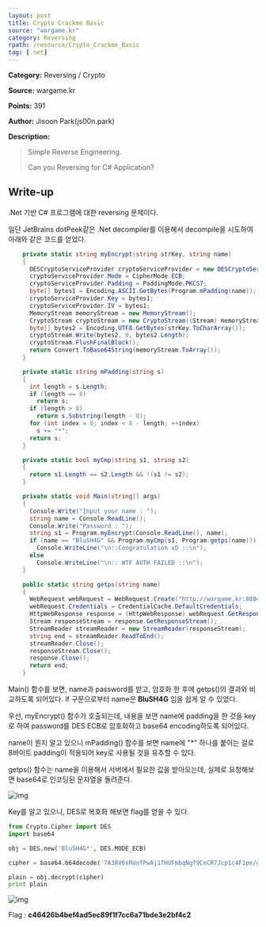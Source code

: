 ```yaml
---
layout: post
title: Crypto Crackme Basic
source: "wargame.kr"
category: Reversing
rpath: /resource/Crypto_Crackme_Basic
tag: [.net] 
---
```


**Category:** Reversing / Crypto

**Source:** wargame.kr

**Points:** 391

**Author:** Jisoon Park(js00n.park)

**Description:** 

> Simple Reverse Engineering.
> 
> Can you Reversing for C# Application?

## Write-up

.Net 기반 C# 프로그램에 대한 reversing 문제이다.

일단 JetBrains dotPeek같은 .Net decompiler를 이용해서 decompile을 시도하여 아래와 같은 코드를 얻었다.


```cs
    private static string myEncrypt(string strKey, string name)
    {
      DESCryptoServiceProvider cryptoServiceProvider = new DESCryptoServiceProvider();
      cryptoServiceProvider.Mode = CipherMode.ECB;
      cryptoServiceProvider.Padding = PaddingMode.PKCS7;
      byte[] bytes1 = Encoding.ASCII.GetBytes(Program.mPadding(name));
      cryptoServiceProvider.Key = bytes1;
      cryptoServiceProvider.IV = bytes1;
      MemoryStream memoryStream = new MemoryStream();
      CryptoStream cryptoStream = new CryptoStream((Stream) memoryStream, cryptoServiceProvider.CreateEncryptor(), CryptoStreamMode.Write);
      byte[] bytes2 = Encoding.UTF8.GetBytes(strKey.ToCharArray());
      cryptoStream.Write(bytes2, 0, bytes2.Length);
      cryptoStream.FlushFinalBlock();
      return Convert.ToBase64String(memoryStream.ToArray());
    }

    private static string mPadding(string s)
    {
      int length = s.Length;
      if (length == 8)
        return s;
      if (length > 8)
        return s.Substring(length - 8);
      for (int index = 0; index < 8 - length; ++index)
        s += "*";
      return s;
    }

    private static bool myCmp(string s1, string s2)
    {
      return s1.Length == s2.Length && !(s1 != s2);
    }

    private static void Main(string[] args)
    {
      Console.Write("Input your name : ");
      string name = Console.ReadLine();
      Console.Write("Password : ");
      string s1 = Program.myEncrypt(Console.ReadLine(), name);
      if (name == "BluSH4G" && Program.myCmp(s1, Program.getps(name)))
        Console.WriteLine("\n::Congratulation xD ::\n");
      else
        Console.WriteLine("\n:: WTF AUTH FAILED ::\n");
    }

    public static string getps(string name)
    {
      WebRequest webRequest = WebRequest.Create("http://wargame.kr:8084/prob/28/ps.php?n=" + name);
      webRequest.Credentials = CredentialCache.DefaultCredentials;
      HttpWebResponse response = (HttpWebResponse) webRequest.GetResponse();
      Stream responseStream = response.GetResponseStream();
      StreamReader streamReader = new StreamReader(responseStream);
      string end = streamReader.ReadToEnd();
      streamReader.Close();
      responseStream.Close();
      response.Close();
      return end;
    }
```

Main() 함수를 보면, name과 password를 받고, 암호화 한 후에 getps()의 결과와 비교하도록 되어있다.
if 구문으로부터 name은 **BluSH4G** 임을 쉽게 알 수 있었다.

우선, myEncrypt() 함수가 호출되는데, 내용을 보면 name에 padding을 한 것을 key로 하여 password를 DES ECB로 암호화하고 base64 encoding하도록 되어있다.

name이 뭔지 알고 있으니 mPadding() 함수를 보면 name에 "\*" 하나를 붙이는 걸로 8바이트 padding이 적용되어 key로 사용될 것을 유추할 수 있다.

getps() 함수는 name을 이용해서 서버에서 필요한 값을 받아오는데, 실제로 요청해보면 base64로 인코딩된 문자열을 돌려준다.

![img]({{page.rpath|prepend:site.baseurl}}/cipher.png)

Key를 알고 있으니, DES로 복호화 해보면 flag를 얻을 수 있다.

```python
from Crypto.Cipher import DES
import base64

obj = DES.new('BluSH4G*', DES.MODE_ECB)

cipher = base64.b64decode('7A38V6xRUofPwAj1THUFmbqNgf9CeCR7Jcp1c4F1pe/g2Bzodq7delcwt7bsML8R')

plain = obj.decrypt(cipher)
print plain
```

![img]({{page.rpath|prepend:site.baseurl}}/flag.png)

Flag : <b>c46426b4bef4ad5ec89f1f7cc6a71bde3e2bf4c2</b>
